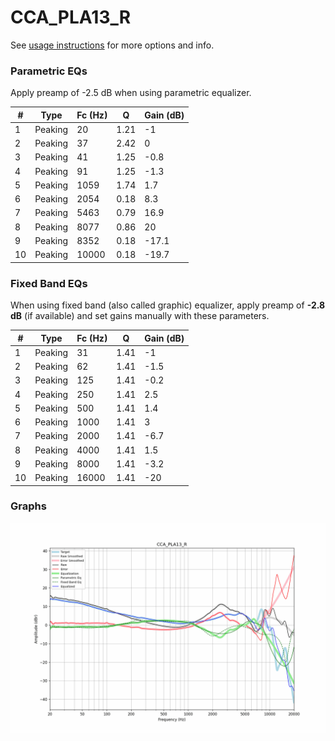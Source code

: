 # CCA_PLA13_R
See [usage instructions](https://github.com/jaakkopasanen/AutoEq#usage) for more options and info.

### Parametric EQs
Apply preamp of -2.5 dB when using parametric equalizer.

|   # | Type    |   Fc (Hz) |    Q |   Gain (dB) |
|-----|---------|-----------|------|-------------|
|   1 | Peaking |        20 | 1.21 |        -1   |
|   2 | Peaking |        37 | 2.42 |         0   |
|   3 | Peaking |        41 | 1.25 |        -0.8 |
|   4 | Peaking |        91 | 1.25 |        -1.3 |
|   5 | Peaking |      1059 | 1.74 |         1.7 |
|   6 | Peaking |      2054 | 0.18 |         8.3 |
|   7 | Peaking |      5463 | 0.79 |        16.9 |
|   8 | Peaking |      8077 | 0.86 |        20   |
|   9 | Peaking |      8352 | 0.18 |       -17.1 |
|  10 | Peaking |     10000 | 0.18 |       -19.7 |

### Fixed Band EQs
When using fixed band (also called graphic) equalizer, apply preamp of **-2.8 dB** (if available) and set gains manually with these parameters.

|   # | Type    |   Fc (Hz) |    Q |   Gain (dB) |
|-----|---------|-----------|------|-------------|
|   1 | Peaking |        31 | 1.41 |        -1   |
|   2 | Peaking |        62 | 1.41 |        -1.5 |
|   3 | Peaking |       125 | 1.41 |        -0.2 |
|   4 | Peaking |       250 | 1.41 |         2.5 |
|   5 | Peaking |       500 | 1.41 |         1.4 |
|   6 | Peaking |      1000 | 1.41 |         3   |
|   7 | Peaking |      2000 | 1.41 |        -6.7 |
|   8 | Peaking |      4000 | 1.41 |         1.5 |
|   9 | Peaking |      8000 | 1.41 |        -3.2 |
|  10 | Peaking |     16000 | 1.41 |       -20   |

### Graphs
![](./CCA_PLA13_R.png)
